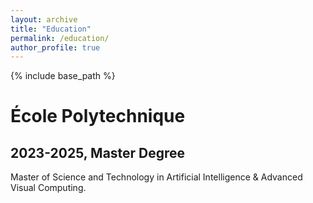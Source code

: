 ```yaml
---
layout: archive
title: "Education"
permalink: /education/
author_profile: true
---
```


{% include base_path %}

École Polytechnique
======
2023-2025, Master Degree
------
Master of Science and Technology in Artificial Intelligence & Advanced Visual Computing.
